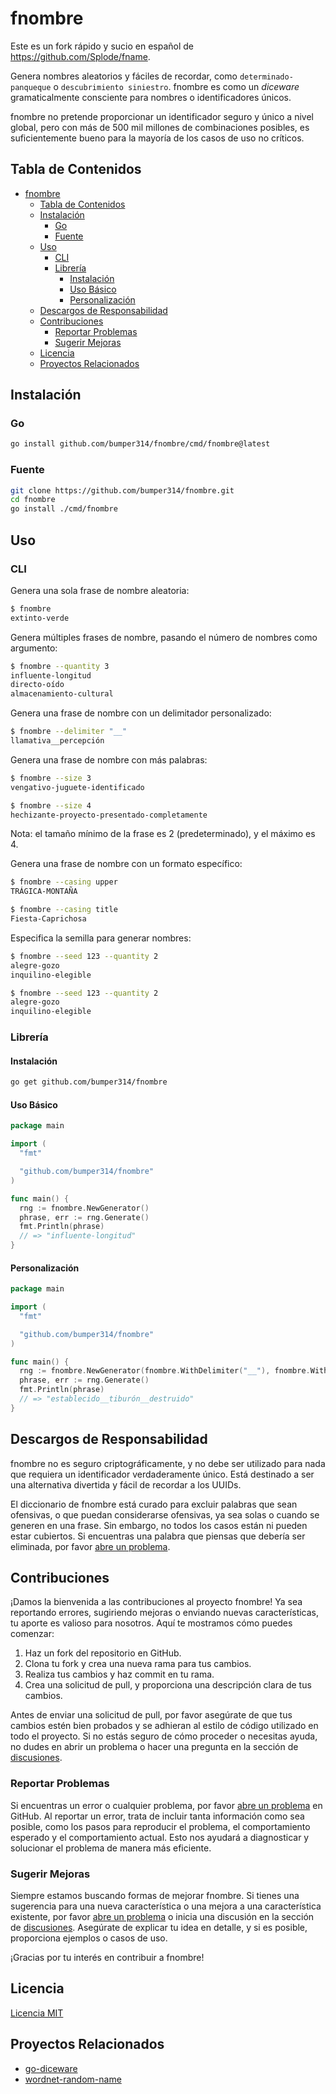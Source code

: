 # fnombre

Este es un fork rápido y sucio en español de https://github.com/Splode/fname.

Genera nombres aleatorios y fáciles de recordar, como `determinado-panqueque` o `descubrimiento siniestro`. fnombre es como un *diceware* gramaticalmente consciente para nombres o identificadores únicos.

fnombre no pretende proporcionar un identificador seguro y único a nivel global, pero con más de 500 mil millones de combinaciones posibles, es suficientemente bueno para la mayoría de los casos de uso no críticos.

## Tabla de Contenidos

- [fnombre](#fnombre)
  - [Tabla de Contenidos](#tabla-de-contenidos)
  - [Instalación](#instalación)
    - [Go](#go)
    - [Fuente](#fuente)
  - [Uso](#uso)
    - [CLI](#cli)
    - [Librería](#librería)
      - [Instalación](#instalación-1)
      - [Uso Básico](#uso-básico)
      - [Personalización](#personalización)
  - [Descargos de Responsabilidad](#descargos-de-responsabilidad)
  - [Contribuciones](#contribuciones)
    - [Reportar Problemas](#reportar-problemas)
    - [Sugerir Mejoras](#sugerir-mejoras)
  - [Licencia](#licencia)
  - [Proyectos Relacionados](#proyectos-relacionados)

## Instalación

### Go

```sh
go install github.com/bumper314/fnombre/cmd/fnombre@latest
```

### Fuente

```sh
git clone https://github.com/bumper314/fnombre.git
cd fnombre
go install ./cmd/fnombre
```

## Uso

### CLI
  
Genera una sola frase de nombre aleatoria:

```sh
$ fnombre
extinto-verde
```

Genera múltiples frases de nombre, pasando el número de nombres como argumento:

```sh
$ fnombre --quantity 3
influente-longitud
directo-oído
almacenamiento-cultural
```

Genera una frase de nombre con un delimitador personalizado:

```sh
$ fnombre --delimiter "__"
llamativa__percepción
```

Genera una frase de nombre con más palabras:

```sh
$ fnombre --size 3
vengativo-juguete-identificado

$ fnombre --size 4
hechizante-proyecto-presentado-completamente
```

Nota: el tamaño mínimo de la frase es 2 (predeterminado), y el máximo es 4.

Genera una frase de nombre con un formato específico:

```sh
$ fnombre --casing upper
TRÁGICA-MONTAÑA

$ fnombre --casing title
Fiesta-Caprichosa
```

Especifica la semilla para generar nombres:

```sh
$ fnombre --seed 123 --quantity 2
alegre-gozo
inquilino-elegible

$ fnombre --seed 123 --quantity 2
alegre-gozo
inquilino-elegible
```

### Librería

#### Instalación

```sh
go get github.com/bumper314/fnombre
```

#### Uso Básico

```go
package main

import (
  "fmt"

  "github.com/bumper314/fnombre"
)

func main() {
  rng := fnombre.NewGenerator()
  phrase, err := rng.Generate()
  fmt.Println(phrase)
  // => "influente-longitud"
}
```

#### Personalización

```go
package main

import (
  "fmt"

  "github.com/bumper314/fnombre"
)

func main() {
  rng := fnombre.NewGenerator(fnombre.WithDelimiter("__"), fnombre.WithSize(3))
  phrase, err := rng.Generate()
  fmt.Println(phrase)
  // => "establecido__tiburón__destruido"
}
```

## Descargos de Responsabilidad

fnombre no es seguro criptográficamente, y no debe ser utilizado para nada que requiera un identificador verdaderamente único. Está destinado a ser una alternativa divertida y fácil de recordar a los UUIDs.

El diccionario de fnombre está curado para excluir palabras que sean ofensivas, o que puedan considerarse ofensivas, ya sea solas o cuando se generen en una frase. Sin embargo, no todos los casos están ni pueden estar cubiertos. Si encuentras una palabra que piensas que debería ser eliminada, por favor [abre un problema](https://github.com/bumper314/fnombre/issues).

## Contribuciones

¡Damos la bienvenida a las contribuciones al proyecto fnombre! Ya sea reportando errores, sugiriendo mejoras o enviando nuevas características, tu aporte es valioso para nosotros. Aquí te mostramos cómo puedes comenzar:

1. Haz un fork del repositorio en GitHub.
2. Clona tu fork y crea una nueva rama para tus cambios.
3. Realiza tus cambios y haz commit en tu rama.
4. Crea una solicitud de pull, y proporciona una descripción clara de tus cambios.

Antes de enviar una solicitud de pull, por favor asegúrate de que tus cambios estén bien probados y se adhieran al estilo de código utilizado en todo el proyecto. Si no estás seguro de cómo proceder o necesitas ayuda, no dudes en abrir un problema o hacer una pregunta en la sección de [discusiones](https://github.com/bumper314/fnombre/discussions).

### Reportar Problemas

Si encuentras un error o cualquier problema, por favor [abre un problema](https://github.com/bumper314/fnombre/issues) en GitHub. Al reportar un error, trata de incluir tanta información como sea posible, como los pasos para reproducir el problema, el comportamiento esperado y el comportamiento actual. Esto nos ayudará a diagnosticar y solucionar el problema de manera más eficiente.

### Sugerir Mejoras

Siempre estamos buscando formas de mejorar fnombre. Si tienes una sugerencia para una nueva característica o una mejora a una característica existente, por favor [abre un problema](https://github.com/bumper314/fnombre/issues) o inicia una discusión en la sección de [discusiones](https://github.com/bumper314/fnombre/discussions). Asegúrate de explicar tu idea en detalle, y si es posible, proporciona ejemplos o casos de uso.

¡Gracias por tu interés en contribuir a fnombre!

## Licencia

[Licencia MIT](./LICENSE)

## Proyectos Relacionados

- [go-diceware](https://github.com/sethvargo/go-diceware)
- [wordnet-random-name](https://github.com/kohsuke/wordnet-random-name)